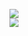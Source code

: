 [![](https://img.shields.io/badge/Made%20With-Github%20Spray-lightgrey.svg?style=for-the-badge&logo=github)](https://github.com/Annihil/github-spray#1991)  
[![](https://i.imgur.com/2DrTn0Z.gif)](https://github.com/Annihil/github-spray)